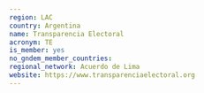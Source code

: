 ```yaml
---
region: LAC
country: Argentina
name: Transparencia Electoral
acronym: TE
is_member: yes
no_gndem_member_countries:
regional_network: Acuerdo de Lima
website: https://www.transparenciaelectoral.org
---
```


